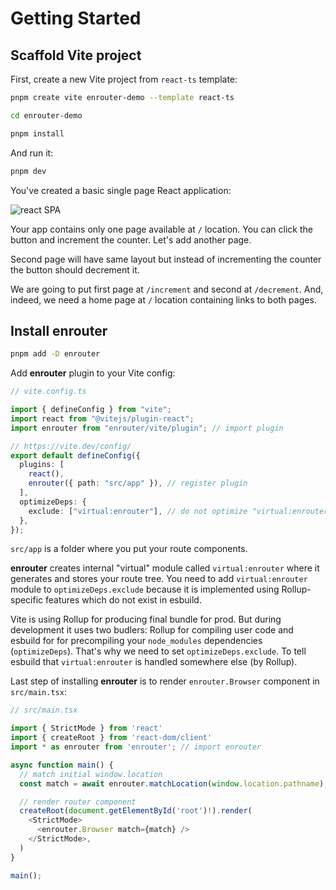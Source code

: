 # Getting Started

## Scaffold Vite project

First, create a new Vite project from `react-ts` template:

```bash
pnpm create vite enrouter-demo --template react-ts

cd enrouter-demo

pnpm install
```

And run it:

```bash
pnpm dev
```

You've created a basic single page React application:

![react SPA](/start-0.png "react SPA")

Your app contains only one page available at `/` location.
You can click the button and increment the counter.
Let's add another page.

Second page will have same layout but instead of incrementing the counter the
button should decrement it.

We are going to put first page at `/increment` and second at `/decrement`.
And, indeed, we need a home page at `/` location containing links to both pages.

## Install enrouter

```bash
pnpm add -D enrouter
```

Add **enrouter** plugin to your Vite config:

```ts
// vite.config.ts

import { defineConfig } from "vite";
import react from "@vitejs/plugin-react";
import enrouter from "enrouter/vite/plugin"; // import plugin

// https://vite.dev/config/
export default defineConfig({
  plugins: [
    react(),
    enrouter({ path: "src/app" }), // register plugin
  ],
  optimizeDeps: {
    exclude: ["virtual:enrouter"], // do not optimize "virtual:enrouter" module
  },
});
```

`src/app` is a folder where you put your route components.

**enrouter** creates internal "virtual" module called `virtual:enrouter` where
it generates and stores your route tree.
You need to add `virtual:enrouter` module to `optimizeDeps.exclude` because
it is implemented using Rollup-specific features which do not exist in esbuild.

Vite is using Rollup for producing final bundle for prod.
But during development it uses two budlers: Rollup for compiling user code
and esbuild for for precompiling your `node_modules` dependencies
(`optimizeDeps`).
That's why we need to set `optimizeDeps.exclude`. To tell esbuild that
`virtual:enrouter` is handled somewhere else (by Rollup).

Last step of installing **enrouter** is to render `enrouter.Browser` component
in `src/main.tsx`:

```ts
// src/main.tsx

import { StrictMode } from 'react'
import { createRoot } from 'react-dom/client'
import * as enrouter from 'enrouter'; // import enrouter

async function main() {
  // match initial window.location
  const match = await enrouter.matchLocation(window.location.pathname);

  // render router component
  createRoot(document.getElementById('root')!).render(
    <StrictMode>
      <enrouter.Browser match={match} />
    </StrictMode>,
  )
}

main();
```
